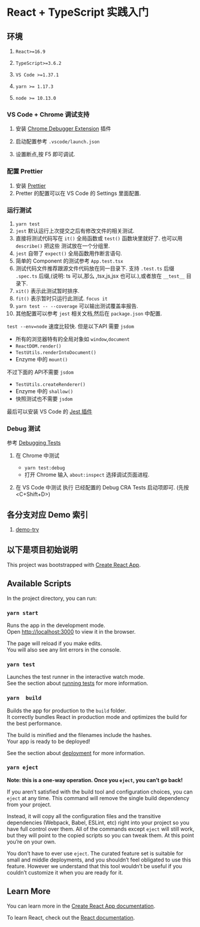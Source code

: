 # React + TypeScript 实践入门

## 环境
1. `React>=16.9`

2. `TypeScript>=3.6.2`

3. `VS Code >=1.37.1`

4. `yarn >= 1.17.3`

5. `node >= 10.13.0`

### VS Code + Chrome 调试支持
1. 安装 [Chrome Debugger Extension](https://marketplace.visualstudio.com/items?itemName=msjsdiag.debugger-for-chrome) 插件 
   
2. 启动配置参考  `.vscode/launch.json`
   
3. 设置断点,按 F5 即可调试.

### 配置 Prettier
1. 安装 [Prettier](https://prettier.io/docs/en/editors.html)
2. Pretter 的配置可以在 VS Code 的 Settings 里面配置.

### 运行测试
1. `yarn test` 
2. `jest` 默认运行上次提交之后有修改文件的相关测试.
3. 直接将测试代码写在 `it()` 全局函数或 `test()` 函数块里就好了. 也可以用 `describe()` 把这些 测试放在一个分组里.
4. `jest` 自带了 `expect()` 全局函数用作断言语句.
5. 简单的 Component 的测试参考  `App.test.tsx`
6. 测试代码文件推荐跟源文件代码放在同一目录下. 支持 `.test.ts` 后缀 `.spec.ts` 后缀,(说明: ts 可以,那么 ,tsx,js,jsx 也可以.),或者放在 `__test__` 目录下.
7. `xit()` 表示此测试暂时排序.
8. `fit()` 表示暂时只运行此测试. `focus it`
9. `yarn test -- --coverage` 可以输出测试覆盖率报告.
10. 其他配置可以参考 `jest` 相关文档,然后在 `package.json` 中配置.

`test --env=node` 速度比较快.
但是以下API 需要 `jsdom`
- 所有的浏览器特有的全局对象如 `window`,`document`
- `ReactDOM.render()`
- `TestUtils.renderIntoDocument()`
- Enzyme 中的  `mount()` 

不过下面的 API不需要 `jsdom`
- `TestUtils.createRenderer()`
- Enzyme 中的 `shallow()`
- 快照测试也不需要 `jsdom`

最后可以安装 VS Code 的 [Jest 插件](https://github.com/orta/vscode-jest)

### Debug 测试
参考 [Debugging Tests](https://create-react-app.dev/docs/debugging-tests)

1. 在 Chrome 中测试 
   - `yarn test:debug`
   - 打开 Chrome 输入 `about:inspect` 选择调试页面进程.

2. 在 VS Code 中测试
  执行 已经配置的 Debug CRA Tests 启动项即可. (先按 <C+Shift+D>)

## 各分支对应 Demo 索引

1. [demo-try](https://github.com/banxi1988/learn-react/tree/demo-try)


## 以下是项目初始说明

This project was bootstrapped with [Create React App](https://github.com/facebook/create-react-app).

## Available Scripts

In the project directory, you can run:

### `yarn start`

Runs the app in the development mode.<br>
Open [http://localhost:3000](http://localhost:3000) to view it in the browser.

The page will reload if you make edits.<br>
You will also see any lint errors in the console.

### `yarn test`

Launches the test runner in the interactive watch mode.<br>
See the section about [running tests](https://facebook.github.io/create-react-app/docs/running-tests) for more information.

### `yarn  build`

Builds the app for production to the `build` folder.<br>
It correctly bundles React in production mode and optimizes the build for the best performance.

The build is minified and the filenames include the hashes.<br>
Your app is ready to be deployed!

See the section about [deployment](https://facebook.github.io/create-react-app/docs/deployment) for more information.

### `yarn eject`

**Note: this is a one-way operation. Once you `eject`, you can’t go back!**

If you aren’t satisfied with the build tool and configuration choices, you can `eject` at any time. This command will remove the single build dependency from your project.

Instead, it will copy all the configuration files and the transitive dependencies (Webpack, Babel, ESLint, etc) right into your project so you have full control over them. All of the commands except `eject` will still work, but they will point to the copied scripts so you can tweak them. At this point you’re on your own.

You don’t have to ever use `eject`. The curated feature set is suitable for small and middle deployments, and you shouldn’t feel obligated to use this feature. However we understand that this tool wouldn’t be useful if you couldn’t customize it when you are ready for it.

## Learn More

You can learn more in the [Create React App documentation](https://facebook.github.io/create-react-app/docs/getting-started).

To learn React, check out the [React documentation](https://reactjs.org/).
